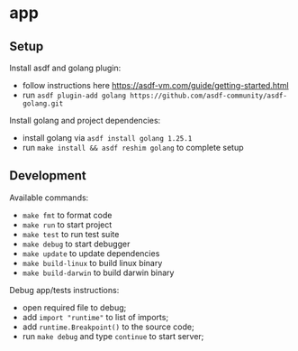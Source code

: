 # app

## Setup

Install asdf and golang plugin:
- follow instructions here https://asdf-vm.com/guide/getting-started.html
- run `asdf plugin-add golang https://github.com/asdf-community/asdf-golang.git`

Install golang and project dependencies:
- install golang via `asdf install golang 1.25.1`
- run `make install && asdf reshim golang` to complete setup

## Development

Available commands:
- `make fmt` to format code
- `make run` to start project
- `make test` to run test suite
- `make debug` to start debugger
- `make update` to update dependencies
- `make build-linux` to build linux binary
- `make build-darwin` to build darwin binary

Debug app/tests instructions:
- open required file to debug;
- add `import "runtime"` to list of imports;
- add `runtime.Breakpoint()` to the source code;
- run `make debug` and type `continue` to start server;
